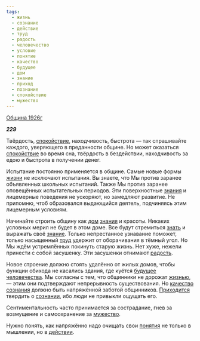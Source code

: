 ```yaml
---
tags:
  - жизнь
  - сознание
  - действие
  - труд
  - радость
  - человечество
  - условие
  - понятие
  - качество
  - будущее
  - дом
  - знание
  - приход
  - познание
  - спокойствие
  - мужество
---
```

[Община 1926г](https://127.0.0.1:4002/agni/1926)

___229___

Твёрдость, [спокойствие](../../../tags/#спокойствие), находчивость, быстрота — так спрашивайте каждого, уверяющего в преданности общине. Но может оказаться [спокойствие](../../../tags/#спокойствие) во время сна, твёрдость в бездействии, находчивость за едою и быстрота в получении денег.   

Испытание постоянно применяется в общине. Самые новые формы [жизни](../../../tags/#жизнь) не исключают испытания. Вы знаете, что Мы против заранее объявленных школьных испытаний. Также Мы против заранее оповещённых испытательных периодов. Эти поверхностные [знания](../../../tags/#[знание](../../../tags/#знание)) и лицемерные поведения не ускоряют, но замедляют развитие. Не припомню, чтоб образовался выдающийся деятель, подчиняясь этим лицемерным условиям.   

Начинайте строить общину как [дом](../../../tags/#дом) [знания](../../../tags/#[знание](../../../tags/#знание)) и красоты. Никаких условных мерил не будет в этом доме. Все будут стремиться [знать](../../../tags/#познание) и выражать своё [знание](../../../tags/#знание). Только непрестанное узнавание поможет, только насыщенный [труд](../../../tags/#труд) удержит от оборачивания в тёмный угол. Но Мы ждём устремлённых покинуть старую жизнь. Нет хуже, нежели принести с собой засушенку. Эти засушенки отнимают [радость](../../../tags/#радость).   

Новое строение должно стоять удалённо от жилых домов, чтобы функции обихода не касались здания, где куётся [будущее](../../../tags/#будущее) [человечества](../../../tags/#человечество). Мы согласны с тем, что общинники не дорожат [жизнью](../../../tags/#жизнь), — этим они подтверждают непрерывность существования. Но [качество](../../../tags/#качество) [сознания](../../../tags/#сознание) должно быть напряжённой заботой общинников. [Приходится](../../../tags/#приход) твердить о [сознании](../../../tags/#сознание), ибо люди не привыкли ощущать его.   

Сентиментальность часто принимается за сострадание, гнев за возмущение и самоохранение за [мужество](../../../tags/#мужество).   

Нужно понять, как напряжённо надо очищать свои [понятия](../../../tags/#понятие) не только в мышлении, но в [действии](../../../tags/#действие).   

